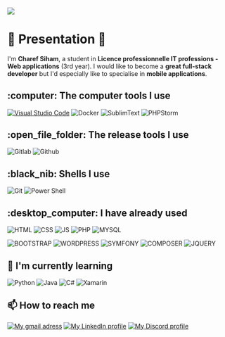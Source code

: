 ### 
<img src="https://mssiweb.com/vue/assets/images/github-mssiweb-dark.png"></img>
<br />
<h1>👋 Presentation 👋</h1>

I'm <strong>Charef Siham</strong>, a student in <strong>Licence professionnelle IT professions - Web applications</strong> (3rd year).
I would like to become a <strong>great full-stack developer</strong> but I'd especially like to specialise in <strong>mobile applications</strong>.

<h2>:computer: The computer tools I use</h2>
<p>
<a target="_blank" rel="noopener noreferrer nofollow" href="https://camo.githubusercontent.com/a0484e6383e852e622da1e934b7724921ab9b69d69246d90f899424b01f6deb1/68747470733a2f2f696d672e736869656c64732e696f2f62616467652f56697375616c25323053747564696f253230436f64652d3030373864372e7376673f7374796c653d666f722d7468652d6261646765266c6f676f3d76697375616c2d73747564696f2d636f6465266c6f676f436f6c6f723d7768697465"><img src="https://camo.githubusercontent.com/a0484e6383e852e622da1e934b7724921ab9b69d69246d90f899424b01f6deb1/68747470733a2f2f696d672e736869656c64732e696f2f62616467652f56697375616c25323053747564696f253230436f64652d3030373864372e7376673f7374796c653d666f722d7468652d6261646765266c6f676f3d76697375616c2d73747564696f2d636f6465266c6f676f436f6c6f723d7768697465" title="Visual Studio Code" alt="Visual Studio Code" data-canonical-src="https://img.shields.io/badge/Visual%20Studio%20Code-0078d7.svg?style=for-the-badge&amp;logo=visual-studio-code&amp;logoColor=white" style="max-width: 100%;"></a>
<img src="https://camo.githubusercontent.com/6b7f701cf0bea42833751b754688f1a27b6090fdf90bf2b226addff01be817f0/68747470733a2f2f696d672e736869656c64732e696f2f62616467652f646f636b65722d2532333064623765642e7376673f7374796c653d666f722d7468652d6261646765266c6f676f3d646f636b6572266c6f676f436f6c6f723d7768697465" alt="Docker" title="Docker" data-canonical-src="https://img.shields.io/badge/docker-%230db7ed.svg?style=for-the-badge&amp;logo=docker&amp;logoColor=white" style="max-width: 100%;">
<img src="https://img.shields.io/badge/sublime_text-%23575757.svg?&style=for-the-badge&logo=sublime-text&logoColor=important" alt="SublimText" title="SublimText" data-canonical-src="https://img.shields.io/badge/sublime_text-%23575757.svg?&style=for-the-badge&logo=sublime-text&logoColor=important" style="max-width: 100%;">
<img src="https://img.shields.io/badge/phpstorm-143?style=for-the-badge&logo=phpstorm&logoColor=black&color=black&labelColor=darkorchid" alt="PHPStorm" title="PhpSTorm" data-canonical-src="https://img.shields.io/badge/sublime_text-%23575757.svg?&style=for-the-badge&logo=sublime-text&logoColor=important](https://img.shields.io/badge/phpstorm-143?style=for-the-badge&logo=phpstorm&logoColor=black&color=black&labelColor=darkorchid" style="max-width: 100%;">
</p>

<h2>:open_file_folder: The release tools I use</h2>
<p>
<img src="https://img.shields.io/badge/GitLab-330F63?style=for-the-badge&logo=gitlab&logoColor=white" alt="Gitlab" title="Gitlab" data-canonical-src="https://img.shields.io/badge/GitLab-330F63?style=for-the-badge&logo=gitlab&logoColor=white" style="max-width: 100%;">
<img src="https://img.shields.io/badge/GitHub-100000?style=for-the-badge&logo=github&logoColor=white" alt="Github" title="Github" data-canonical-src="https://img.shields.io/badge/GitHub-100000?style=for-the-badge&logo=github&logoColor=white" style="max-width: 100%;">
</p>

<h2>:black_nib: Shells I use</h2>
<p>
<img src="https://img.shields.io/badge/GIT-E44C30?style=for-the-badge&logo=git&logoColor=white" alt="Git" title="Git" data-canonical-src="https://img.shields.io/badge/GIT-E44C30?style=for-the-badge&logo=git&logoColor=white" style="max-width: 100%;">
<img src="https://img.shields.io/badge/powershell-5391FE?style=for-the-badge&logo=powershell&logoColor=white" alt="Power Shell" title="Power Shell" data-canonical-src="https://img.shields.io/badge/powershell-5391FE?style=for-the-badge&logo=powershell&logoColor=white" style="max-width: 100%;">
</p>

<h2>:desktop_computer: I have already used</h2>
<p>
<img src="https://img.shields.io/badge/HTML5-E34F26?style=for-the-badge&logo=html5&logoColor=white" alt="HTML" title="HTML" data-canonical-src="https://img.shields.io/badge/HTML5-E34F26?style=for-the-badge&logo=html5&logoColor=white" style="max-width: 100%;">
<img src="https://img.shields.io/badge/CSS3-1572B6?style=for-the-badge&logo=css3&logoColor=white" alt="CSS" title="CSS" data-canonical-src="https://img.shields.io/badge/CSS3-1572B6?style=for-the-badge&logo=css3&logoColor=white" style="max-width: 100%;">
<img src="https://img.shields.io/badge/JavaScript-323330?style=for-the-badge&logo=javascript&logoColor=F7DF1E" alt="JS" title="JS" data-canonical-src="https://img.shields.io/badge/JavaScript-323330?style=for-the-badge&logo=javascript&logoColor=F7DF1E" style="max-width: 100%;">
<img src="https://img.shields.io/badge/PHP-777BB4?style=for-the-badge&logo=php&logoColor=white" alt="PHP" title="PHP" data-canonical-src="https://img.shields.io/badge/PHP-777BB4?style=for-the-badge&logo=php&logoColor=white" style="max-width: 100%;">
<img src="https://img.shields.io/badge/MySQL-005C84?style=for-the-badge&logo=mysql&logoColor=white" alt="MYSQL" title="MYSQL" data-canonical-src="https://img.shields.io/badge/MySQL-005C84?style=for-the-badge&logo=mysql&logoColor=white" style="max-width: 100%;">
</p>
<p>
<img src="https://img.shields.io/badge/Bootstrap-563D7C?style=for-the-badge&logo=bootstrap&logoColor=white" alt="BOOTSTRAP" title="BOOTSTRAP" data-canonical-src="https://img.shields.io/badge/Bootstrap-563D7C?style=for-the-badge&logo=bootstrap&logoColor=white" style="max-width: 100%;">
<img src="https://img.shields.io/badge/Wordpress-21759B?style=for-the-badge&logo=wordpress&logoColor=white" alt="WORDPRESS" title="WORDPRESS" data-canonical-src="https://img.shields.io/badge/Wordpress-21759B?style=for-the-badge&logo=wordpress&logoColor=white" style="max-width: 100%;">
<img src="https://img.shields.io/badge/Symfony-000000?style=for-the-badge&logo=Symfony&logoColor=white" alt="SYMFONY" title="SYMFONY" data-canonical-src="https://img.shields.io/badge/Symfony-000000?style=for-the-badge&logo=Symfony&logoColor=white" style="max-width: 100%;">
<img src="https://img.shields.io/badge/Composer-885630?style=for-the-badge&logo=Composer&logoColor=white" alt="COMPOSER" title="COMPOSER" data-canonical-src="https://img.shields.io/badge/Composer-885630?style=for-the-badge&logo=Composer&logoColor=white" style="max-width: 100%;">
<img src="https://img.shields.io/badge/jQuery-0769AD?style=for-the-badge&logo=jquery&logoColor=white" alt="JQUERY" title="JQUERY" data-canonical-src="https://img.shields.io/badge/jQuery-0769AD?style=for-the-badge&logo=jquery&logoColor=white" style="max-width: 100%;">
</p>

<h2>🌱 I'm currently learning</h2>
<p>
<img src="https://img.shields.io/badge/Python-FFD43B?style=for-the-badge&logo=python&logoColor=blue" alt="Python" title="Python" data-canonical-src="https://img.shields.io/badge/Python-FFD43B?style=for-the-badge&logo=python&logoColor=blue" style="max-width: 100%;">
<img src="https://img.shields.io/badge/java-%23ED8B00.svg?style=for-the-badge&logo=openjdk&logoColor=white" alt="Java" title="Java" data-canonical-src="https://img.shields.io/badge/java-%23ED8B00.svg?style=for-the-badge&logo=openjdk&logoColor=white" style="max-width: 100%;">
<img src="https://img.shields.io/badge/c%23-%23239120.svg?style=for-the-badge&logo=c-sharp&logoColor=white" alt="C#" title="C#" data-canonical-src="https://img.shields.io/badge/c%23-%23239120.svg?style=for-the-badge&logo=c-sharp&logoColor=white" style="max-width: 100%;">
<img src="https://img.shields.io/badge/Xamarin-3199DC?style=for-the-badge&logo=xamarin&logoColor=white" alt="Xamarin" title="Xamarin" data-canonical-src="https://img.shields.io/badge/Xamarin-3199DC?style=for-the-badge&logo=xamarin&logoColor=white" style="max-width: 100%;">
</p>

<!--<h2>🔭 I'm currently working on</h2>
<h3>:car: An e-commerce website project for a (fictitious) car dealer using mainly the following languages:</h3>
<p>
<img src="https://img.shields.io/badge/HTML5-E34F26?style=for-the-badge&logo=html5&logoColor=white" alt="HTML" title="HTML" data-canonical-src="https://img.shields.io/badge/HTML5-E34F26?style=for-the-badge&logo=html5&logoColor=white" style="max-width: 100%;">
<img src="https://img.shields.io/badge/CSS3-1572B6?style=for-the-badge&logo=css3&logoColor=white" alt="CSS" title="CSS" data-canonical-src="https://img.shields.io/badge/CSS3-1572B6?style=for-the-badge&logo=css3&logoColor=white" style="max-width: 100%;">
<img src="https://img.shields.io/badge/JavaScript-323330?style=for-the-badge&logo=javascript&logoColor=F7DF1E" alt="JS" title="JS" data-canonical-src="https://img.shields.io/badge/JavaScript-323330?style=for-the-badge&logo=javascript&logoColor=F7DF1E" style="max-width: 100%;">
<img src="https://img.shields.io/badge/PHP-777BB4?style=for-the-badge&logo=php&logoColor=white" alt="PHP" title="PHP" data-canonical-src="https://img.shields.io/badge/PHP-777BB4?style=for-the-badge&logo=php&logoColor=white" style="max-width: 100%;">
<img src="https://img.shields.io/badge/MySQL-005C84?style=for-the-badge&logo=mysql&logoColor=white" alt="MYSQL" title="MYSQL" data-canonical-src="https://img.shields.io/badge/MySQL-005C84?style=for-the-badge&logo=mysql&logoColor=white" style="max-width: 100%;">
</p>-->

<h2>📫 How to reach me</h2>
<p>
<a target="_blank" rel="noopener noreferrer nofollow" href="mailto:sihamcharef.mssiweb@gmail.com"><img src="https://camo.githubusercontent.com/571384769c09e0c66b45e39b5be70f68f552db3e2b2311bc2064f0d4a9f5983b/68747470733a2f2f696d672e736869656c64732e696f2f62616467652f476d61696c2d4431343833363f7374796c653d666f722d7468652d6261646765266c6f676f3d676d61696c266c6f676f436f6c6f723d7768697465" alt="My gmail adress" title="My Gmail adress" data-canonical-src="https://img.shields.io/badge/Gmail-D14836?style=for-the-badge&amp;logo=gmail&amp;logoColor=white" style="max-width: 100%;"></a>
<a target="_blank" rel="noopener noreferrer nofollow" href="https://www.linkedin.com/in/siham-charef-7417a9229/"><img src="https://camo.githubusercontent.com/7e1a1a039c75a7c4d2a91d7f97bf0a1c2adcf7cb49b7dbbfc02963a4f9fdaca4/68747470733a2f2f696d672e736869656c64732e696f2f62616467652f6c696e6b6564696e2d2532333030373742352e7376673f7374796c653d666f722d7468652d6261646765266c6f676f3d6c696e6b6564696e266c6f676f436f6c6f723d7768697465" alt="My LinkedIn profile" title="My LinkedIn profile" data-canonical-src="https://img.shields.io/badge/linkedin-%230077B5.svg?style=for-the-badge&amp;logo=linkedin&amp;logoColor=white" style="max-width: 100%;"></a>
<a dir="auto" target="_blank" rel="noopener noreferrer nofollow" href="https://discord.com/users/888358409030754304"><img src="https://camo.githubusercontent.com/5c744364d84d58178044a9ab799895f95cc470ed02a99e0e1d7c353282f460f5/68747470733a2f2f696d672e736869656c64732e696f2f62616467652f446973636f72642d2532333538363546322e7376673f7374796c653d666f722d7468652d6261646765266c6f676f3d646973636f7264266c6f676f436f6c6f723d7768697465" alt="My Discord profile" title="My Discord profile" data-canonical-src="https://img.shields.io/badge/Discord-%235865F2.svg?style=for-the-badge&amp;logo=discord&amp;logoColor=white" style="max-width: 100%;"></a>
</p>



<!--
**SihamWeb/SihamWeb** is a ✨ _special_ ✨ repository because its `README.md` (this file) appears on your GitHub profile.

Here are some ideas to get you started:

- 🔭 I’m currently working on ...
- 🌱 I’m currently learning ...
- 👯 I’m looking to collaborate on ...
- 🤔 I’m looking for help with ...
- 💬 Ask me about ...
- 📫 How to reach me: ...
- 😄 Pronouns: ...
- ⚡ Fun fact: ...
-->
